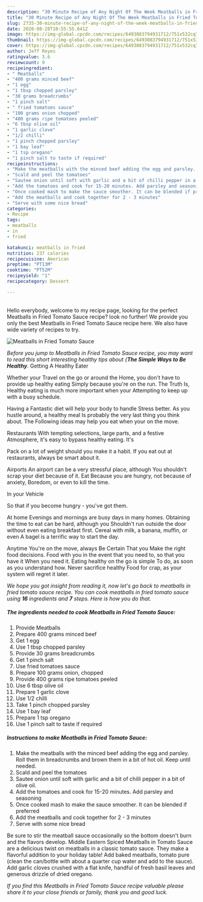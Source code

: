 ```yaml
---
description: "30 Minute Recipe of Any Night Of The Week Meatballs in Fried Tomato Sauce"
title: "30 Minute Recipe of Any Night Of The Week Meatballs in Fried Tomato Sauce"
slug: 2735-30-minute-recipe-of-any-night-of-the-week-meatballs-in-fried-tomato-sauce
date: 2020-08-28T10:55:55.641Z
image: https://img-global.cpcdn.com/recipes/6493083794931712/751x532cq70/meatballs-in-fried-tomato-sauce-recipe-main-photo.jpg
thumbnail: https://img-global.cpcdn.com/recipes/6493083794931712/751x532cq70/meatballs-in-fried-tomato-sauce-recipe-main-photo.jpg
cover: https://img-global.cpcdn.com/recipes/6493083794931712/751x532cq70/meatballs-in-fried-tomato-sauce-recipe-main-photo.jpg
author: Jeff Reyes
ratingvalue: 3.6
reviewcount: 9
recipeingredient:
- " Meatballs"
- "400 grams minced beef"
- "1 egg"
- "1 tbsp chopped parsley"
- "30 grams breadcrumbs"
- "1 pinch salt"
- " fried tomatoes sauce"
- "100 grams onion chopped"
- "400 grams ripe tomatoes peeled"
- "6 tbsp olive oil"
- "1 garlic clove"
- "1/2 chilli"
- "1 pinch chopped parsley"
- "1 bay leaf"
- "1 tsp oregano"
- "1 pinch salt to taste if required"
recipeinstructions:
- "Make the meatballs with the minced beef adding the egg and parsley. Roll them in breadcrumbs and brown them in a bit of hot oil. Keep until needed."
- "Scald and peel the tomatoes"
- "Sautee onion until soft with garlic and a bit of chilli pepper in a bit of olive oil."
- "Add the tomatoes and cook for 15-20 minutes. Add parsley and seasoning"
- "Once cooked mash to make the sauce smoother. It can be blended if preferred"
- "Add the meatballs and cook together for 2 - 3 minutes"
- "Serve with some nice bread"
categories:
- Recipe
tags:
- meatballs
- in
- fried

katakunci: meatballs in fried 
nutrition: 237 calories
recipecuisine: American
preptime: "PT13M"
cooktime: "PT52M"
recipeyield: "1"
recipecategory: Dessert

---
```

<br>
Hello everybody, welcome to my recipe page, looking for the perfect Meatballs in Fried Tomato Sauce recipe? look no further! We provide you only the best Meatballs in Fried Tomato Sauce recipe here. We also have wide variety of recipes to try.
<br>


![Meatballs in Fried Tomato Sauce](https://img-global.cpcdn.com/recipes/6493083794931712/751x532cq70/meatballs-in-fried-tomato-sauce-recipe-main-photo.jpg)

<i>Before you jump to Meatballs in Fried Tomato Sauce recipe, you may want to read this short interesting healthy tips about {<strong>The Simple Ways to Be Healthy</strong>.</i>
Getting A Healthy Eater

Whether your Travel on the go or around the
Home, you don't have to provide up healthy eating
Simply because you're on the run. The Truth Is,
Healthy eating is much more important when your
Attempting to keep up with a busy schedule.

Having a Fantastic diet will help your body to handle
Stress better. As you hustle around, a healthy meal
Is probably the very last thing you think about. The
Following ideas may help you eat when your on the move.

Restaurants
With tempting selections, large parts, and a festive
Atmosphere, it's easy to bypass healthy eating. It's

Pack on a lot of weight should you make it a habit.
If you eat out at restaurants, always be smart
about it.

Airports
An airport can be a very stressful place, although
You shouldn't scrap your diet because of it. Eat
Because you are hungry, not because of anxiety,
Boredom, or even to kill the time.

In your Vehicle 

So that if you become hungry - you've got them.

At home
Evenings and mornings are busy days in many homes.
Obtaining the time to eat can be hard, although you
Shouldn't run outside the door without even eating breakfast
first. Cereal with milk, a banana, muffin, or even
A bagel is a terrific way to start the day.

Anytime You're on the move, always Be Certain That you
Make the right food decisions. 
Food with you in the event that you need to, so that you have it
When you need it. Eating healthy on the go is simple 
To do, as soon as you understand how. Never sacrifice healthy
Food for crap, as your system will regret it later.


<i>We hope you got insight from reading it, now let's go back to meatballs in fried tomato sauce recipe. You can cook meatballs in fried tomato sauce using <strong>16</strong> ingredients and <strong>7</strong> steps. Here is how you do that.
</i>

##### The ingredients needed to cook Meatballs in Fried Tomato Sauce:

1. Provide  Meatballs
1. Prepare 400 grams minced beef
1. Get 1 egg
1. Use 1 tbsp chopped parsley
1. Provide 30 grams breadcrumbs
1. Get 1 pinch salt
1. Use  fried tomatoes sauce
1. Prepare 100 grams onion, chopped
1. Provide 400 grams ripe tomatoes peeled
1. Use 6 tbsp olive oil
1. Prepare 1 garlic clove
1. Use 1/2 chilli
1. Take 1 pinch chopped parsley
1. Use 1 bay leaf
1. Prepare 1 tsp oregano
1. Use 1 pinch salt to taste if required


##### Instructions to make Meatballs in Fried Tomato Sauce:

1. Make the meatballs with the minced beef adding the egg and parsley. Roll them in breadcrumbs and brown them in a bit of hot oil. Keep until needed.
1. Scald and peel the tomatoes
1. Sautee onion until soft with garlic and a bit of chilli pepper in a bit of olive oil.
1. Add the tomatoes and cook for 15-20 minutes. Add parsley and seasoning
1. Once cooked mash to make the sauce smoother. It can be blended if preferred
1. Add the meatballs and cook together for 2 - 3 minutes
1. Serve with some nice bread


Be sure to stir the meatball sauce occasionally so the bottom doesn&#39;t burn and the flavors develop. Middle Eastern Spiced Meatballs in Tomato Sauce are a delicious twist on meatballs in a classic tomato sauce. They make a flavorful addition to your holiday table! Add baked meatballs, tomato pure (clean the can/bottle with about a quarter cup water and add to the sauce). Add garlic cloves crushed with a flat knife, handful of fresh basil leaves and generous drizzle of dried oregano. 

<i>If you find this Meatballs in Fried Tomato Sauce recipe valuable please share it to your close friends or family, thank you and good luck.</i>
